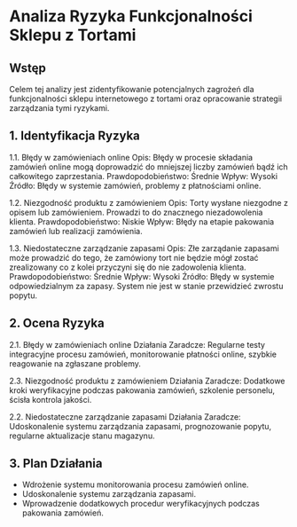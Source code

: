 # Analiza Ryzyka Funkcjonalności Sklepu z Tortami

## Wstęp
Celem tej analizy jest zidentyfikowanie potencjalnych zagrożeń dla funkcjonalności sklepu internetowego z tortami oraz opracowanie strategii zarządzania tymi ryzykami.

## 1. Identyfikacja Ryzyka

1.1. Błędy w zamówieniach online
Opis: Błędy w procesie składania zamówień online mogą doprowadzić do mniejszej liczby zamówień bądź ich całkowitego zaprzestania.
Prawdopodobieństwo: Średnie
Wpływ: Wysoki
Źródło: Błędy w systemie zamówień, problemy z płatnościami online.

1.2. Niezgodność produktu z zamówieniem
Opis: Torty wysłane niezgodne z opisem lub zamówieniem. Prowadzi to do znacznego niezadowolenia klienta. 
Prawdopodobieństwo: Niskie
Wpływ: Błędy na etapie pakowania zamówień lub realizacji zamówienia. 

1.3. Niedostateczne zarządzanie zapasami
Opis: Złe zarządanie zapasami może prowadzić do tego, że zamówiony tort nie będzie mógł zostać zrealizowany co z kolei przyczyni się do nie zadowolenia klienta.
Prawdopodobieństwo: Średnie
Wpływ: Wysoki
Źródło: Błędy w systemie odpowiedzialnym za zapasy. System nie jest w stanie przewidzieć zwrostu popytu.

## 2. Ocena Ryzyka

2.1. Błędy w zamówieniach online
Działania Zaradcze: Regularne testy integracyjne procesu zamówień, monitorowanie płatności online, szybkie reagowanie na zgłaszane problemy.

2.3. Niezgodność produktu z zamówieniem
Działania Zaradcze: Dodatkowe kroki weryfikacyjne podczas pakowania zamówień, szkolenie personelu, ścisła kontrola jakości.

2.2. Niedostateczne zarządzanie zapasami
Działania Zaradcze: Udoskonalenie systemu zarządzania zapasami, prognozowanie popytu, regularne aktualizacje stanu magazynu.

## 3. Plan Działania

- Wdrożenie systemu monitorowania procesu zamówień online.
- Udoskonalenie systemu zarządzania zapasami.
- Wprowadzenie dodatkowych procedur weryfikacyjnych podczas pakowania zamówień.

